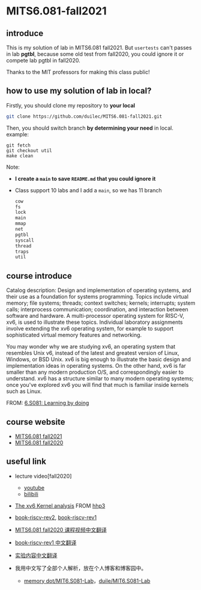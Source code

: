 # MITS6.081-fall2021
 
## introduce

This is my solution of lab in MITS6.081 fall2021. But `usertests` can't passes in lab **pgtbl**, because some old test from fall2020, you could ignore it or compete lab pgtbl in fall2020.

Thanks to the MIT professors for making this class public!

## how to use my solution of lab in local?

Firstly, you should clone my repository to **your local**

```bash
git clone https://github.com/duilec/MITS6.081-fall2021.git
```

Then, you should switch branch **by determining your need** in local.
example:

```
git fetch
git checkout util
make clean
```

Note: 

- **I create a `main` to save `README.md` that you could ignore it**

- Class support 10 labs and I add a `main`, so we has 11 branch

  ```bash
  cow
  fs
  lock
  main
  mmap
  net
  pgtbl
  syscall
  thread
  traps
  util
  ```

  

## course introduce

Catalog description: Design and implementation of operating systems, and their use as a foundation for systems programming. Topics include virtual memory; file systems; threads; context switches; kernels; interrupts; system calls; interprocess communication; coordination, and interaction between software and hardware. A multi-processor operating system for RISC-V, xv6, is used to illustrate these topics. Individual laboratory assignments involve extending the xv6 operating system, for example to support sophisticated virtual memory features and networking.

You may wonder why we are studying xv6, an operating system that resembles Unix v6, instead of the latest and greatest version of Linux, Windows, or BSD Unix. xv6 is big enough to illustrate the basic design and implementation ideas in operating systems. On the other hand, xv6 is far smaller than any modern production O/S, and correspondingly easier to understand. xv6 has a structure similar to many modern operating systems; once you've explored xv6 you will find that much is familiar inside kernels such as Linux.

FROM: [6.S081: Learning by doing](https://pdos.csail.mit.edu/6.S081/2020/overview.html)

## course website

- [MITS6.081 fall2021](https://pdos.csail.mit.edu/6.S081/2021/)
- [MITS6.081 fall2020](https://pdos.csail.mit.edu/6.S081/2020/)

## useful link

- lecture video[fall2020]

  - [youtube](https://www.youtube.com/watch?v=J3LCzufEYt0&list=PLTsf9UeqkReZHXWY9yJvTwLJWYYPcKEqK) 
  - [bilibili](https://www.bilibili.com/video/BV19k4y1C7kA?from=search&seid=5542820295808098475)
- [The xv6 Kernel analysis](https://www.youtube.com/watch?v=fWUJKH0RNFE&list=PLbtzT1TYeoMhTPzyTZboW_j7TPAnjv9XB) FROM [hhp3](https://www.youtube.com/user/hhp3)
- [book-riscv-rev2](https://pdos.csail.mit.edu/6.828/2021/xv6/book-riscv-rev2.pdf), [book-riscv-rev1](https://pdos.csail.mit.edu/6.828/2020/xv6/book-riscv-rev1.pdf)
- [MITS6.081 fall2020 课程视频中文翻译](https://mit-public-courses-cn-translatio.gitbook.io/mit6-s081/)
- [book-riscv-rev1 中文翻译](http://xv6.dgs.zone/tranlate_books/book-riscv-rev1/summary.html)
- [实验内容中文翻译](http://xv6.dgs.zone/labs/requirements/summary.html)
- 我用中文写了全部个人解析，放在个人博客和博客园中。
  - [memory dot/MIT6.S081-Lab](https://duilec.github.io/categories/MIT6-S081-Lab/)，[duile/MIT6.S081-Lab](https://www.cnblogs.com/duile/tag/MIT6.S081-Lab/)
